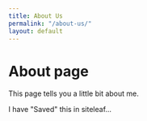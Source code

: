 ```yaml
---
title: About Us
permalink: "/about-us/"
layout: default
---
```


# About page

This page tells you a little bit about me.

I have "Saved" this in siteleaf...